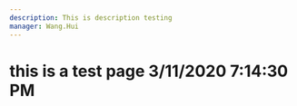 ```yaml
---
description: This is description testing
manager: Wang.Hui
---
```

# this is a test page 3/11/2020 7:14:30 PM